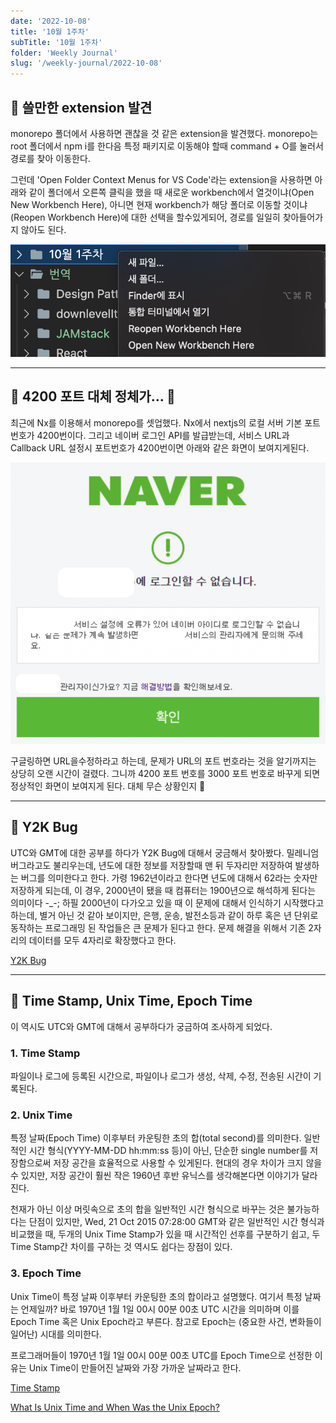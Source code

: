 ```yaml
---
date: '2022-10-08'
title: '10월 1주차'
subTitle: '10월 1주차'
folder: 'Weekly Journal'
slug: '/weekly-journal/2022-10-08'
---
```


## 📌 쓸만한 extension 발견

monorepo 폴더에서 사용하면 괜찮을 것 같은 extension을 발견했다. monorepo는 root 폴더에서 npm i를 한다음 특정 패키지로 이동해야 할때 command + O를 눌러서 경로를 찾아 이동한다.

그런데 'Open Folder Context Menus for VS Code'라는 extension을 사용하면 아래와 같이 폴더에서 오른쪽 클릭을 했을 때 새로운 workbench에서 열것이냐(Open New Workbench Here), 아니면 현재 workbench가 해당 폴더로 이동할 것이냐(Reopen Workbench Here)에 대한 선택을 할수있게되어, 경로를 일일히 찾아들어가지 않아도 된다.

![](./extension.png)

---

## 📌 4200 포트 대체 정체가... 🤮

최근에 Nx를 이용해서 monorepo를 셋업했다. Nx에서 nextjs의 로컬 서버 기본 포트 번호가 4200번이다. 그리고 네이버 로그인 API를 발급받는데, 서비스 URL과 Callback URL 설정시 포트번호가 4200번이면 아래와 같은 화면이 보여지게된다.

![](4200port.png)

구글링하면 URL을수정하라고 하는데, 문제가 URL의 포트 번호라는 것을 알기까지는 상당히 오랜 시간이 걸렸다. 그니까 4200 포트 번호를 3000 포트 번호로 바꾸게 되면 정상적인 화면이 보여지게 된다. 대체 무슨 상황인지 🤯

---

## 📌 Y2K Bug

UTC와 GMT에 대한 공부를 하다가 Y2K Bug에 대해서 궁금해서 찾아봤다. 밀레니엄 버그라고도 불리우는데, 년도에 대한 정보를 저장할때 맨 뒤 두자리만 저장하여 발생하는 버그를 의미한다고 한다. 가령 1962년이라고 한다면 년도에 대해서 62라는 숫자만 저장하게 되는데, 이 경우, 2000년이 됐을 때 컴퓨터는 1900년으로 해석하게 된다는 의미이다 -\_-; 하필 2000년이 다가오고 있을 때 이 문제에 대해서 인식하기 시작했다고 하는데, 별거 아닌 것 같아 보이지만, 은행, 운송, 발전소등과 같이 하루 혹은 년 단위로 동작하는 프로그래밍 된 작업들은 큰 문제가 된다고 한다. 문제 해결을 위해서 기존 2자리의 데이터를 모두 4자리로 확장했다고 한다.

[Y2K Bug](https://education.nationalgeographic.org/resource/Y2K-bug)

---

## 📌 Time Stamp, Unix Time, Epoch Time

이 역시도 UTC와 GMT에 대해서 공부하다가 궁금하여 조사하게 되었다.

### 1. Time Stamp

파일이나 로그에 등록된 시간으로, 파일이나 로그가 생성, 삭제, 수정, 전송된 시간이 기록된다.

### 2. Unix Time

특정 날짜(Epoch Time) 이후부터 카운팅한 초의 합(total second)를 의미한다. 일반적인 시간 형식(YYYY-MM-DD hh:mm:ss 등)이 아닌, 단순한 single number를 저장함으로써 저장 공간을 효율적으로 사용할 수 있게된다. 현대의 경우 차이가 크지 않을 수 있지만, 저장 공간이 훨씬 작은 1960년 후반 유닉스를 생각해본다면 이야기가 달라진다.

천재가 아닌 이상 머릿속으로 초의 합을 일반적인 시간 형식으로 바꾸는 것은 불가능하다는 단점이 있지만, Wed, 21 Oct 2015 07:28:00 GMT와 같은 일반적인 시간 형식과 비교했을 때, 두개의 Unix Time Stamp가 있을 때 시간적인 선후를 구분하기 쉽고, 두 Time Stamp간 차이를 구하는 것 역시도 쉽다는 장점이 있다.

### 3. Epoch Time

Unix Time이 특정 날짜 이후부터 카운팅한 초의 합이라고 설명했다. 여기서 특정 날짜는 언제일까? 바로 1970년 1월 1일 00시 00분 00초 UTC 시간을 의미하며 이를 Epoch Time 혹은 Unix Epoch라고 부른다. 참고로 Epoch는 (중요한 사건, 변화들이 일어난) 시대를 의미한다.

프로그래머들이 1970년 1월 1일 00시 00분 00초 UTC를 Epoch Time으로 선정한 이유는 Unix Time이 만들어진 날짜와 가장 가까운 날짜라고 한다.

[Time Stamp](https://www.computerhope.com/jargon/t/timestam.htm)

[What Is Unix Time and When Was the Unix Epoch?](https://www.makeuseof.com/what-is-unix-time-and-when-was-the-unix-epoch/)

